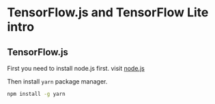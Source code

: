 # TensorFlow.js and TensorFlow Lite intro

## TensorFlow.js

First you need to install node.js first.
visit [node.js](https://nodejs.org/en/)

Then install `yarn` package manager.

```bash
npm install -g yarn
```
